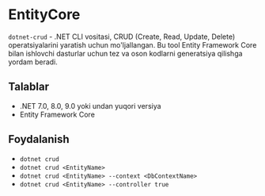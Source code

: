 # EntityCore

`dotnet-crud` - .NET CLI vositasi, CRUD (Create, Read, Update, Delete) operatsiyalarini yaratish uchun mo'ljallangan. Bu tool Entity Framework Core bilan ishlovchi dasturlar uchun tez va oson kodlarni generatsiya qilishga yordam beradi.

## Talablar

- .NET 7.0, 8.0, 9.0 yoki undan yuqori versiya
- Entity Framework Core

## Foydalanish

- `dotnet crud`
- `dotnet crud <EntityName>`
- `dotnet crud <EntityName> --context <DbContextName>`
- `dotnet crud <EntityName> --controller true`
